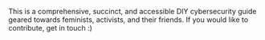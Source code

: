 This is a comprehensive, succinct, and accessible DIY cybersecurity guide geared towards feminists, activists, and their friends. If you would like to contribute, get in touch :)